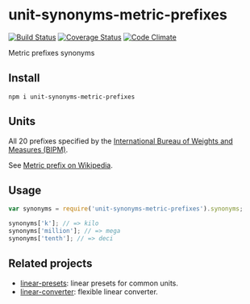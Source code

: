 # unit-synonyms-metric-prefixes

[![Build Status](https://travis-ci.org/javiercejudo/unit-synonyms-metric-prefixes.svg)](https://travis-ci.org/javiercejudo/unit-synonyms-metric-prefixes)
[![Coverage Status](https://coveralls.io/repos/javiercejudo/unit-synonyms-metric-prefixes/badge.svg?branch=master)](https://coveralls.io/r/javiercejudo/unit-synonyms-metric-prefixes?branch=master)
[![Code Climate](https://codeclimate.com/github/javiercejudo/unit-synonyms-metric-prefixes/badges/gpa.svg)](https://codeclimate.com/github/javiercejudo/unit-synonyms-metric-prefixes)

Metric prefixes synonyms

## Install

    npm i unit-synonyms-metric-prefixes

## Units

All 20 prefixes specified by the [International Bureau of Weights and Measures (BIPM)](https://en.wikipedia.org/wiki/International_Bureau_of_Weights_and_Measures).

See [Metric prefix on Wikipedia](https://en.wikipedia.org/wiki/Metric_prefix).

## Usage

```js
var synonyms = require('unit-synonyms-metric-prefixes').synonyms;

synonyms['k']; // => kilo
synonyms['million']; // => mega
synonyms['tenth']; // => deci
```

## Related projects

- [linear-presets](https://github.com/javiercejudo/linear-presets): linear presets for common units.
- [linear-converter](https://github.com/javiercejudo/linear-converter): flexible linear converter.
